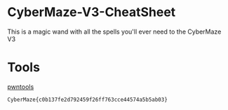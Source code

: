 # CyberMaze-V3-CheatSheet
This is a magic wand with all the spells you'll ever need to the CyberMaze V3

# Tools
[pwntools](https://pypi.org/project/pwntools)













`CyberMaze{c0b137fe2d792459f26ff763cce44574a5b5ab03}`
